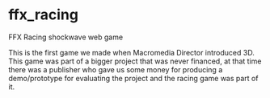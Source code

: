 # ffx_racing
FFX Racing shockwave web game

This is the first game we made when Macromedia Director introduced 3D.
This game was part of a bigger project that was never financed, at that time there was a publisher who gave us some money for producing a demo/prototype for evaluating the project and the racing game was part of it. 
